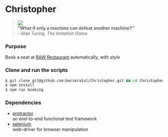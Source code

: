 # Christopher

> ![](http://i.guim.co.uk/static/w-620/h--/q-95/sys-images/Guardian/Pix/pictures/2014/11/18/1416312708018/2a7ceb88-1896-4034-98d6-ca013d3aa6cd-620x372.jpeg)  
> **“What if only a machine can defeat another machine?”**  
> \- Alan Turing, _The Imitation Game_

### Purpose
Book a seat at [RAW Restaurant](http://www.raw.com.tw/indexContent.aspx?Language=ch#5thPage) automatically, with *style*

### Clone and run the scripts
```bash
$ git clone git@github.com:boczeratul/Christopher.git && cd Christopher
$ npm install
$ npm run booking
```

### Dependencies
- [protractor](http://angular.github.io/protractor/#/)  
an end-to-end functional test framework
- [selenium](http://docs.seleniumhq.org/)  
web-driver for browser manipulation
